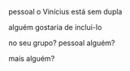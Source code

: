 pessoal o Vinícius está sem dupla

alguém gostaria de inclui-lo 

no seu grupo? pessoal alguém? 

mais alguém?

